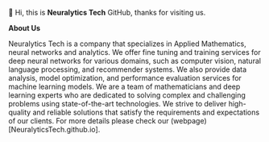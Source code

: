 👋 Hi, this is **Neuralytics Tech** GitHub, thanks for visiting us.

**About Us**

Neuralytics Tech is a company that specializes in Applied Mathematics, neural networks and analytics. 
We offer fine tuning and training services for deep neural networks for various domains, such as computer vision, natural language processing, and recommender systems. 
We also provide data analysis, model optimization, and performance evaluation services for machine learning models. 
We are a team of mathematicians and deep learning experts who are dedicated to solving complex and challenging problems using state-of-the-art technologies. 
We strive to deliver high-quality and reliable solutions that satisfy the requirements and expectations of our clients. For more details please check our (webpage)[NeuralyticsTech.github.io].
